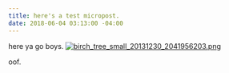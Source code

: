 ```yaml
---
title: here's a test micropost.
date: 2018-06-04 03:13:00 -04:00
---
```


here ya go boys. [![birch_tree_small_20131230_2041956203.png](/uploads/birch_tree_small_20131230_2041956203.png)](/uploads/birch_tree_small_20131230_2041956203.png)

oof.  